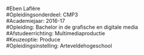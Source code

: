 
#Eben Laflère <br>
#Opleidingsonderdeel: CMP3<br>
#Academiejaar: 2016-17<br>
#Opleiding: Bachelor in de grafische en digitale media<br>
#Afstudeerrichting: Multimediaproductie<br>
#Keuzeoptie: Produce<br>
#Opleidingsinstelling: Arteveldehogeschool<br>
